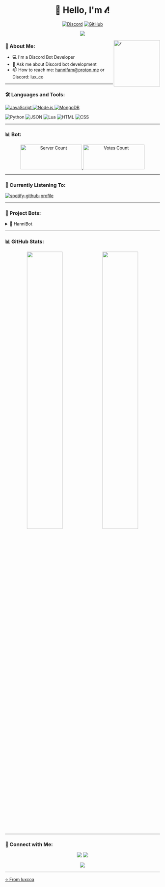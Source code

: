 <h1 align="center">👋 Hello, I'm 𝓁!</h1>

<p align="center">
  <a href="https://discord.com/users/837570564536270848"><img src="https://img.shields.io/badge/-Discord-7289DA?style=flat-square&logo=discord&logoColor=white" alt="Discord"></a>
  <a href="https://github.com/luxcoa"><img src="https://img.shields.io/badge/-GitHub-181717?style=flat-square&logo=github" alt="GitHub"></a>

<p align="center">
  <img src="https://readme-typing-svg.herokuapp.com/?lines=Discord+Bot+Developer;Always+learning+new+things&font=Fira%20Code&center=true&width=380&height=50&color=4dff00&vCenter=true&size=22">
</p>

<img align="right" height="150px" width="150px" alt="𝓁" src="https://github.com/user-attachments/assets/77616c3d-babb-47a0-9ba5-65d7c2eb6dae"/>

### 🤖 About Me:

- 💻 I'm a Discord Bot Developer
- 💬 Ask me about Discord bot development
- 📫 How to reach me: hannifam@proton.me or Discord: lux_co

---

### 🛠️ Languages and Tools:

<p align="left">
  <a href="https://developer.mozilla.org/en-US/docs/Web/JavaScript" target="_blank">
    <img src="https://img.shields.io/badge/JavaScript-F7DF1E?style=flat-square&logo=javascript&logoColor=black" alt="JavaScript" />
  </a>
  <a href="https://nodejs.org" target="_blank">
    <img src="https://img.shields.io/badge/Node.js-339933?style=flat-square&logo=node.js&logoColor=white" alt="Node.js" />
  </a>
  <a href="https://www.mongodb.com/" target="_blank">
    <img src="https://img.shields.io/badge/MongoDB-47A248?style=flat-square&logo=mongodb&logoColor=white" alt="MongoDB" />
  </a>
</p>

<p align="left">
  <img src="https://shields.io/badge/Python-3776AB?style=flat-square&logo=python&logoColor=white" alt="Python" />
  <img src="https://shields.io/badge/JSON-000000?style=flat-square&logo=json&logoColor=white" alt="JSON" />
  <img src="https://shields.io/badge/Lua-2C2D72?style=flat-square&logo=lua&logoColor=white" alt="Lua" />
  <img src="https://shields.io/badge/HTML-E34F26?style=flat-square&logo=html5&logoColor=white" alt="HTML" />
  <img src="https://shields.io/badge/CSS-1572B6?style=flat-square&logo=css3&logoColor=white" alt="CSS" />
</p>

--- 

### 📊 Bot:

<p align="center">
  <a href="https://hannibot.netlify.app/" target="_blank">
    <img src="https://koreanbots.dev/api/widget/bots/servers/1235089708992696391.svg?icon=false&scale=1.0" alt="Server Count" width="200" height="80" />
  </a>
  <a href="https://hannibot.netlify.app/" target="_blank">
    <img src="https://koreanbots.dev/api/widget/bots/votes/1235089708992696391.svg?style=classic" alt="Votes Count" width="200" height="80" />
  </a>
</p>

---

### 🎵 Currently Listening To:

[![spotify-github-profile](https://spotify-github-profile.kittinanx.com/api/view?uid=31j4yosihzteytg6rxb55oqd5fyy&cover_image=true&theme=default&show_offline=false&background_color=121212&interchange=true)](https://spotify-github-profile.kittinanx.com/api/view?uid=31j4yosihzteytg6rxb55oqd5fyy&redirect=true)

---

### 🤖 Project Bots:

<details>
  <summary>💫 HanniBot</summary>
  
  [![ReadMe Card](https://github-readme-stats.vercel.app/api/pin/?username=luxcoa&repo=hannibot)](https://github.com/luxcoa/hannibot)
  
  - 🎶 Features: 
    - Provides information about New Jeans
    - Gambling features (e.g., slot machines, dice games, etc.)
    - Utility functions
  - 🛠️ Tech Stack: Py-cord, MongoDB, Python, json
  - 🌟 Used by: 100+ Discord servers
  - 🔗 [Invite Bot](https://discord.com/oauth2/authorize?client_id=1235089708992696391&permissions=564049867844624&integration_type=0&scope=bot+applications.commands)
</details>

---

### 📊 GitHub Stats:

<p align="center">
  <img width="48%" src="https://github-readme-stats.vercel.app/api?username=luxcoa&show_icons=true&theme=tokyonight" />
  <img width="48%" src="https://github-readme-streak-stats.herokuapp.com/?user=luxcoa&theme=tokyonight" />
</p>

---

### 🤝 Connect with Me:

<p align="center">
  <a href="mailto:hannifam@proton.me"><img src="https://img.shields.io/badge/Email-D14836?style=for-the-badge&logo=gmail&logoColor=white"/></a>
  <a href="https://discord.gg/8xZtuQ5rsr
</p>

---

<p align="center">
  <img src="https://capsule-render.vercel.app/api?type=waving&color=gradient&height=60&section=footer"/>
</p>

<div align="center">
<img src="https://komarev.com/ghpvc/?username=luxcoa&&style=flat-square" align="center" />
</div>

---

⭐️ From [luxcoa](https://github.com/luxcoa)
